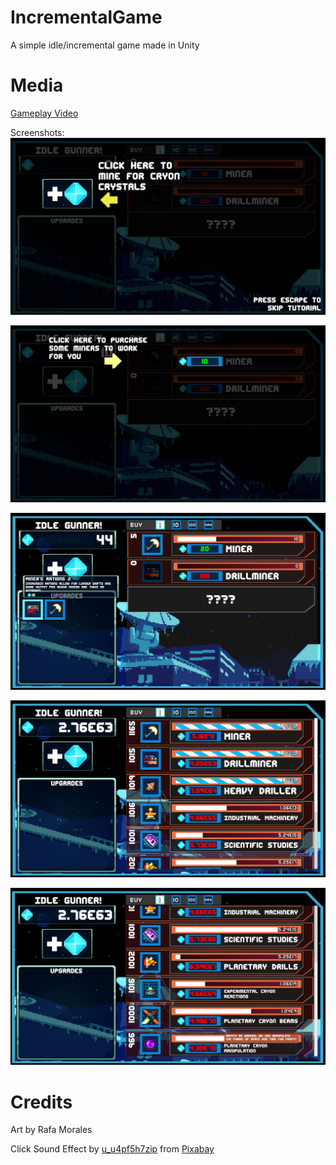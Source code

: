 # IncrementalGame
A simple idle/incremental game made in Unity

# Media
[Gameplay Video](https://youtu.be/euznfvszGGw)

Screenshots:
![Tutorial Image 1](https://github.com/JRHecimovich2242/IncrementalGame/blob/main/Screenshots/Screenshot%20(4).png?raw=true)

![Tutorial Image 2](https://github.com/JRHecimovich2242/IncrementalGame/blob/main/Screenshots/Screenshot%20(3).png?raw=true)

![Generator Upgrades](https://github.com/JRHecimovich2242/IncrementalGame/blob/main/Screenshots/Screenshot%20(5).png?raw=true)

![Late Game Screenshot](https://github.com/JRHecimovich2242/IncrementalGame/blob/main/Screenshots/Screenshot%20(1).png?raw=true)

![Another Late Game Screenshot](https://github.com/JRHecimovich2242/IncrementalGame/blob/main/Screenshots/Screenshot%20(2).png?raw=true)

# Credits
Art by Rafa Morales

Click Sound Effect by <a href="https://pixabay.com/users/u_u4pf5h7zip-50459877/?utm_source=link-attribution&utm_medium=referral&utm_campaign=music&utm_content=345983">u_u4pf5h7zip</a> from <a href="https://pixabay.com/sound-effects//?utm_source=link-attribution&utm_medium=referral&utm_campaign=music&utm_content=345983">Pixabay</a>

